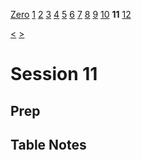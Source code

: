 [Zero](./Session0.md) [1](./Session1.md) [2](./Session2.md) [3](./Session3.md) [4](./Session4.md) [5](./Session5.md) [6](./Session6.md) [7](./Session7.md) [8](./Session8.md) [9](./Session9.md) [10](./Session10.md) **11** [12](./Session12.md)

[<](./Session10.md) [>](./Session12.md)

# Session 11

## Prep

## Table Notes
